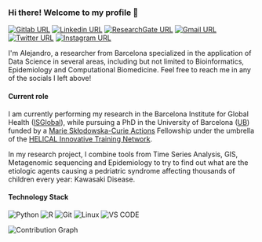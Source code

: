 ### Hi there! Welcome to my profile 👋
[![Gitlab URL](https://img.shields.io/badge/GitLab-100000?style=flat&logo=gitlab&logoColor=white&color=orange)](https://www.gitlab.com/AlFontal/) [![Linkedin URL](https://img.shields.io/badge/LinkedIn-100000?style=flat&logo=linkedin&logoColor=white&color=0A66C2)](https://www.linkedin.com/in/AlFontal/) [![ResearchGate URL](https://img.shields.io/badge/ResearchGate-100000?style=flat&logo=researchgate&logoColor=white&color=darkgreen)](https://www.researchgate.net/profile/Alejandro-Fontal) [![Gmail URL](https://img.shields.io/badge/GMail-100000?style=flat&logo=gmail&logoColor=white&color=darkred)](mailto:alejandrofontal92@gmail.com) [![Twitter URL](https://img.shields.io/badge/Twitter-100000?style=flat&logo=twitter&logoColor=white&color=blue)](https://www.twitter.com/alefontal) [![Instagram URL](https://img.shields.io/badge/Instagram-100000?style=flat&logo=Instagram&logoColor=white&color=D92C7C)](https://www.instagram.com/afontal/)

I'm Alejandro, a researcher from Barcelona specialized in the application of Data Science in several areas, including but not limited to Bioinformatics, Epidemiology and Computational Biomedicine. Feel free to reach me in any of the socials I left above!

#### Current role

I am currently performing my research in the Barcelona Institute for Global Health ([ISGlobal](https://www.isglobal.org/)), while pursuing a PhD in the University of Barcelona ([UB](https://www.ub.edu/)) funded by a [Marie Skłodowska-Curie Actions](https://marie-sklodowska-curie-actions.ec.europa.eu/about-msca) Fellowship under the umbrella of the [HELICAL Innovative Training Network](https://helical-itn.eu/).

In my research project, I combine tools from Time Series Analysis, GIS, Metagenomic sequencing and Epidemiology to try to find out what are the etiologic agents causing a pedriatric syndrome affecting thousands of children every year: Kawasaki Disease.

#### Technology Stack

![Python](https://img.shields.io/badge/Python-100000?style=flat&logo=Python&logoColor=white&color=blue) ![R](https://img.shields.io/badge/R-100000?style=flat&logo=r&logoColor=white&color=blue) ![Git](https://img.shields.io/badge/Git-100000?style=flat&logo=git&logoColor=white&color=blue) ![Linux](https://img.shields.io/badge/Linux-100000?style=flat&logo=Linux&logoColor=white&color=blue) ![VS CODE](https://img.shields.io/badge/VSCode-100000?style=flat&logo=visualstudiocode&logoColor=white&color=blue)


![Contribution Graph](https://github-profile-summary-cards.vercel.app/api/cards/profile-details?username=Alfontal&theme=vue)


<!--
**AlFontal/AlFontal** is a ✨ _special_ ✨ repository because its `README.md` (this file) appears on your GitHub profile.

Here are some ideas to get you started:

- 🔭 I’m currently working on ...
- 🌱 I’m currently learning ...
- 👯 I’m looking to collaborate on ...
- 🤔 I’m looking for help with ...
- 💬 Ask me about ...
- 📫 How to reach me: ...
- 😄 Pronouns: ...
- ⚡ Fun fact: ...
-->

